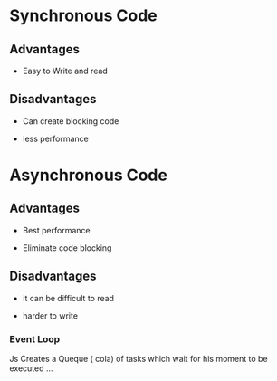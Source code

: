 # Synchronous Code

## Advantages

- Easy to Write and read

## Disadvantages

- Can create blocking code

- less performance

# Asynchronous Code

## Advantages

- Best performance

- Eliminate code blocking

## Disadvantages

- it can be difficult to read

- harder to write

### Event Loop

Js Creates a Queque ( cola) of tasks which wait for his moment to be executed ...